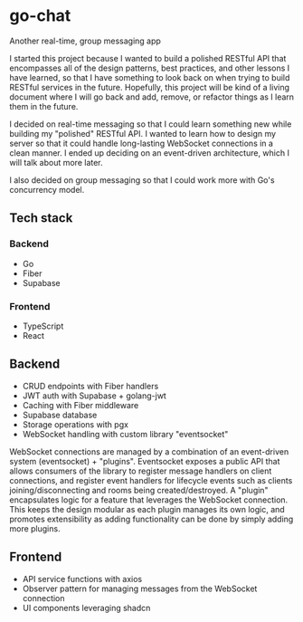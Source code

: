# go-chat

Another real-time, group messaging app

I started this project because I wanted to build a polished RESTful API that encompasses all of the design patterns, best practices, and other lessons I have learned, so that I have something to look back on when trying to build RESTful services in the future. Hopefully, this project will be kind of a living document where I will go back and add, remove, or refactor things as I learn them in the future.

I decided on real-time messaging so that I could learn something new while building my "polished" RESTful API. I wanted to learn how to design my server so that it could handle long-lasting WebSocket connections in a clean manner. I ended up deciding on an event-driven architecture, which I will talk about more later.

I also decided on group messaging so that I could work more with Go's concurrency model.

## Tech stack

### Backend

- Go
- Fiber
- Supabase

### Frontend

- TypeScript
- React

## Backend

- CRUD endpoints with Fiber handlers
- JWT auth with Supabase + golang-jwt
- Caching with Fiber middleware
- Supabase database
- Storage operations with pgx
- WebSocket handling with custom library "eventsocket"

WebSocket connections are managed by a combination of an event-driven system (eventsocket) + "plugins". Eventsocket exposes a public API that allows consumers of the library to register message handlers on client connections, and register event handlers for lifecycle events such as clients joining/disconnecting and rooms being created/destroyed. A "plugin" encapsulates logic for a feature that leverages the WebSocket connection. This keeps the design modular as each plugin manages its own logic, and promotes extensibility as adding functionality can be done by simply adding more plugins.

## Frontend

- API service functions with axios
- Observer pattern for managing messages from the WebSocket connection
- UI components leveraging shadcn
